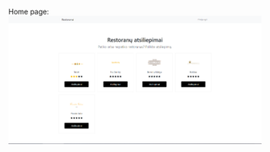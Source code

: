 Home page:<br />
![Home Screenshot][home-screenshot]

<!-- MARKDOWN LINKS & IMAGES -->

[home-screenshot]: demo_images/home.png
